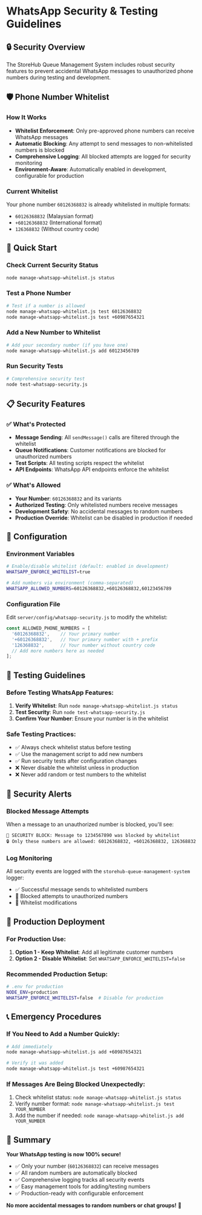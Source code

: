# WhatsApp Security & Testing Guidelines

## 🔒 Security Overview

The StoreHub Queue Management System includes robust security features to prevent accidental WhatsApp messages to unauthorized phone numbers during testing and development.

## 🛡️ Phone Number Whitelist

### How It Works
- **Whitelist Enforcement**: Only pre-approved phone numbers can receive WhatsApp messages
- **Automatic Blocking**: Any attempt to send messages to non-whitelisted numbers is blocked
- **Comprehensive Logging**: All blocked attempts are logged for security monitoring
- **Environment-Aware**: Automatically enabled in development, configurable for production

### Current Whitelist
Your phone number `60126368832` is already whitelisted in multiple formats:
- `60126368832` (Malaysian format)
- `+60126368832` (International format)
- `126368832` (Without country code)

## 🚀 Quick Start

### Check Current Security Status
```bash
node manage-whatsapp-whitelist.js status
```

### Test a Phone Number
```bash
# Test if a number is allowed
node manage-whatsapp-whitelist.js test 60126368832
node manage-whatsapp-whitelist.js test +60987654321
```

### Add a New Number to Whitelist
```bash
# Add your secondary number (if you have one)
node manage-whatsapp-whitelist.js add 60123456789
```

### Run Security Tests
```bash
# Comprehensive security test
node test-whatsapp-security.js
```

## 📋 Security Features

### ✅ What's Protected
- **Message Sending**: All `sendMessage()` calls are filtered through the whitelist
- **Queue Notifications**: Customer notifications are blocked for unauthorized numbers
- **Test Scripts**: All testing scripts respect the whitelist
- **API Endpoints**: WhatsApp API endpoints enforce the whitelist

### ✅ What's Allowed
- **Your Number**: `60126368832` and its variants
- **Authorized Testing**: Only whitelisted numbers receive messages
- **Development Safety**: No accidental messages to random numbers
- **Production Override**: Whitelist can be disabled in production if needed

## 🔧 Configuration

### Environment Variables
```bash
# Enable/disable whitelist (default: enabled in development)
WHATSAPP_ENFORCE_WHITELIST=true

# Add numbers via environment (comma-separated)
WHATSAPP_ALLOWED_NUMBERS=60126368832,+60126368832,60123456789
```

### Configuration File
Edit `server/config/whatsapp-security.js` to modify the whitelist:

```javascript
const ALLOWED_PHONE_NUMBERS = [
  '60126368832',    // Your primary number
  '+60126368832',   // Your primary number with + prefix
  '126368832',      // Your number without country code
  // Add more numbers here as needed
];
```

## 🧪 Testing Guidelines

### Before Testing WhatsApp Features:
1. **Verify Whitelist**: Run `node manage-whatsapp-whitelist.js status`
2. **Test Security**: Run `node test-whatsapp-security.js`
3. **Confirm Your Number**: Ensure your number is in the whitelist

### Safe Testing Practices:
- ✅ Always check whitelist status before testing
- ✅ Use the management script to add new numbers
- ✅ Run security tests after configuration changes
- ❌ Never disable the whitelist unless in production
- ❌ Never add random or test numbers to the whitelist

## 🚨 Security Alerts

### Blocked Message Attempts
When a message to an unauthorized number is blocked, you'll see:

```
🚫 SECURITY BLOCK: Message to 1234567890 was blocked by whitelist
🔒 Only these numbers are allowed: 60126368832, +60126368832, 126368832
```

### Log Monitoring
All security events are logged with the `storehub-queue-management-system` logger:
- ✅ Successful message sends to whitelisted numbers
- 🚫 Blocked attempts to unauthorized numbers
- 📱 Whitelist modifications

## 🔄 Production Deployment

### For Production Use:
1. **Option 1 - Keep Whitelist**: Add all legitimate customer numbers
2. **Option 2 - Disable Whitelist**: Set `WHATSAPP_ENFORCE_WHITELIST=false`

### Recommended Production Setup:
```bash
# .env for production
NODE_ENV=production
WHATSAPP_ENFORCE_WHITELIST=false  # Disable for production
```

## 📞 Emergency Procedures

### If You Need to Add a Number Quickly:
```bash
# Add immediately
node manage-whatsapp-whitelist.js add +60987654321

# Verify it was added
node manage-whatsapp-whitelist.js test +60987654321
```

### If Messages Are Being Blocked Unexpectedly:
1. Check whitelist status: `node manage-whatsapp-whitelist.js status`
2. Verify number format: `node manage-whatsapp-whitelist.js test YOUR_NUMBER`
3. Add the number if needed: `node manage-whatsapp-whitelist.js add YOUR_NUMBER`

## 🎯 Summary

**Your WhatsApp testing is now 100% secure!**

- ✅ Only your number (`60126368832`) can receive messages
- ✅ All random numbers are automatically blocked
- ✅ Comprehensive logging tracks all security events
- ✅ Easy management tools for adding/testing numbers
- ✅ Production-ready with configurable enforcement

**No more accidental messages to random numbers or chat groups!** 🎉 